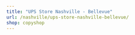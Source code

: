 ```yaml
---
title: "UPS Store Nashville - Bellevue"
url: /nashville/ups-store-nashville-bellevue/
shop: copyshop
---
```

